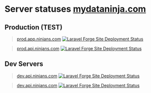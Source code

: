 # Server statuses [mydataninja.com](https://mydataninja.com)

## Production (TEST)

> [prod.app.ninjans.com](https://prod.app.ninjans.com) [![Laravel Forge Site Deployment Status](https://img.shields.io/endpoint?url=https%3A%2F%2Fforge.laravel.com%2Fsite-badges%2F4b5a6087-895f-4aff-9282-3e9e81cfab63%3Fdate%3D1&style=plastic)](https://forge.laravel.com/servers/747953/sites/2212203)

> [prod.api.ninjans.com](https://prod.api.ninjans.com) [![Laravel Forge Site Deployment Status](https://img.shields.io/endpoint?url=https%3A%2F%2Fforge.laravel.com%2Fsite-badges%2F8befc6fe-9a12-4c1f-a263-81d4c6f10eeb%3Fdate%3D1&style=plastic)](https://forge.laravel.com/servers/747953/sites/2207956)

## Dev Servers

> [dev.api.ninjans.com](https://dev.api.ninjans.com) [![Laravel Forge Site Deployment Status](https://img.shields.io/endpoint?url=https%3A%2F%2Fforge.laravel.com%2Fsite-badges%2F4b5a6087-895f-4aff-9282-3e9e81cfab63%3Fdate%3D1&style=plastic)](https://forge.laravel.com/servers/747953/sites/2212203)

> [dev.api.ninjans.com](https://dev.api.ninjans.com) [![Laravel Forge Site Deployment Status](https://img.shields.io/endpoint?url=https%3A%2F%2Fforge.laravel.com%2Fsite-badges%2F8befc6fe-9a12-4c1f-a263-81d4c6f10eeb%3Fdate%3D1&style=plastic)](https://forge.laravel.com/servers/747953/sites/2207956)
